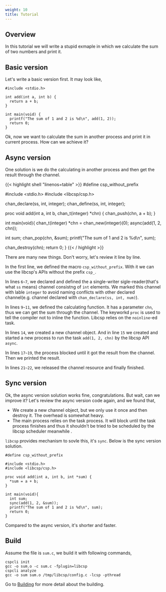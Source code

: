 ```yaml
---
weight: 10
title: Tutorial
---
```


## Overview

In this tutorial we will write a stupid exmaple in which we calculate the sum of two
numbers and print it.

## Basic version

Let's write a basic version first. It may look like,

```shell
#include <stdio.h>

int add(int a, int b) {
  return a + b;
}

int main(void) {
  printf("The sum of 1 and 2 is %d\n", add(1, 2));
  return 0;
}
```

Ok, now we want to calculate the sum in another process and print it in current
process. How can we achieve it?

## Async version

One solution is we do the calculating in another process and then get the result
through the channel.

{{< highlight shell "linenos=table" >}}
#define csp_without_prefix

#include <stdio.h>
#include <libcsp/csp.h>

chan_declare(ss, int, integer);
chan_define(ss, int, integer);

proc void add(int a, int b, chan_t(integer) *chn) {
  chan_push(chn, a + b);
}

int main(void){
  chan_t(integer) *chn = chan_new(integer)(0);
  async(add(1, 2, chn));

  int sum;
  chan_pop(chn, &sum);
  printf("The sum of 1 and 2 is %d\n", sum);

  chan_destroy(chn);
  return 0;
}
{{< / highlight >}}

There are many new things. Don't worry, let's review it line by line.

In the first line, we defined the macro `csp_without_prefix`. With it we can use
the libcsp's APIs without the prefix `csp_`.

In lines `6~7`, we declared and defined the a single-writer sigle-reader(that's
what `ss` means) channel consistng of `int` elements. We marked this channel with
lable `integer` to avoid naming conflicts with other declared channel(e.g. channel
declared with `chan_declare(ss, int, num)`).

In lines `9~11`, we defined the calculating function. It has a parameter `chn`, thus
we can get the sum through the channel. The keyworkd `proc` is used to tell the
compiler not to inline the function. Libcsp relies on the `noinline`-ed task.

In lines `14`, we created a new channel object. And in line `15` we created and
started a new process to run the task `add(1, 2, chn)` by the libcsp API `async`.

In lines `17~19`, the process blocked until it got the result from the channel. Then
we printed the result.

In lines `21~22`, we released the channel resource and finally finished.

## Sync version

Ok, the async version solution works fine, congratulations. But wait, can we
improve it? Let's review the async version code again, and we found that,
- We create a new channel object, but we only use it once and then destroy it.
  The overhead is somewhat heavy.
- The main process relies on the task process. It will block until the task process
  finishes and thus it shouldn't be tried to be scheduled by the libcsp scheduler
  meanwhile .

`libcsp` provides mechanism to sovle this, it's `sync`.  Below is the sync version
solution.

```shell
#define csp_without_prefix

#include <stdio.h>
#include <libcsp/csp.h>

proc void add(int a, int b, int *sum) {
  *sum = a + b;
}

int main(void){
  int sum;
  sync(add(1, 2, &sum));
  printf("The sum of 1 and 2 is %d\n", sum);
  return 0;
}
```

Compared to the async version, it's shorter and faster.

## Build

Assume the file is `sum.c`, we build it with following commands,

```shell
cspcli init
gcc -o sum.o -c sum.c -fplugin=libcsp
cspcli analyze
gcc -o sum sum.o /tmp/libcsp/config.c -lcsp -pthread
```

Go to [Building](/building) for more detail about the building.
